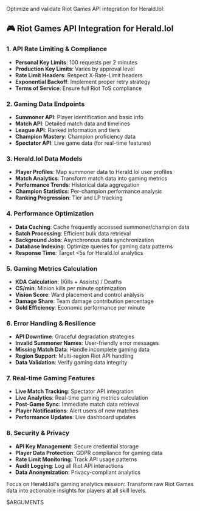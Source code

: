 Optimize and validate Riot Games API integration for Herald.lol:

## 🎮 Riot Games API Integration for Herald.lol

### 1. **API Rate Limiting & Compliance**
- **Personal Key Limits**: 100 requests per 2 minutes
- **Production Key Limits**: Varies by approval level
- **Rate Limit Headers**: Respect X-Rate-Limit headers
- **Exponential Backoff**: Implement proper retry strategy
- **Terms of Service**: Ensure full Riot ToS compliance

### 2. **Gaming Data Endpoints**
- **Summoner API**: Player identification and basic info
- **Match API**: Detailed match data and timelines
- **League API**: Ranked information and tiers
- **Champion Mastery**: Champion proficiency data
- **Spectator API**: Live game data (for real-time features)

### 3. **Herald.lol Data Models**
- **Player Profiles**: Map summoner data to Herald.lol user profiles
- **Match Analytics**: Transform match data into gaming metrics
- **Performance Trends**: Historical data aggregation
- **Champion Statistics**: Per-champion performance analysis
- **Ranking Progression**: Tier and LP tracking

### 4. **Performance Optimization**
- **Data Caching**: Cache frequently accessed summoner/champion data
- **Batch Processing**: Efficient bulk data retrieval
- **Background Jobs**: Asynchronous data synchronization
- **Database Indexing**: Optimize queries for gaming data patterns
- **Response Time**: Target <5s for Herald.lol analytics

### 5. **Gaming Metrics Calculation**
- **KDA Calculation**: (Kills + Assists) / Deaths
- **CS/min**: Minion kills per minute optimization
- **Vision Score**: Ward placement and control analysis
- **Damage Share**: Team damage contribution percentage
- **Gold Efficiency**: Economic performance per minute

### 6. **Error Handling & Resilience**
- **API Downtime**: Graceful degradation strategies
- **Invalid Summoner Names**: User-friendly error messages
- **Missing Match Data**: Handle incomplete gaming data
- **Region Support**: Multi-region Riot API handling
- **Data Validation**: Verify gaming data integrity

### 7. **Real-time Gaming Features**
- **Live Match Tracking**: Spectator API integration
- **Live Analytics**: Real-time gaming metrics calculation
- **Post-Game Sync**: Immediate match data retrieval
- **Player Notifications**: Alert users of new matches
- **Performance Updates**: Live dashboard updates

### 8. **Security & Privacy**
- **API Key Management**: Secure credential storage
- **Player Data Protection**: GDPR compliance for gaming data
- **Rate Limit Monitoring**: Track API usage patterns
- **Audit Logging**: Log all Riot API interactions
- **Data Anonymization**: Privacy-compliant analytics

Focus on Herald.lol's gaming analytics mission: Transform raw Riot Games data into actionable insights for players at all skill levels.

$ARGUMENTS